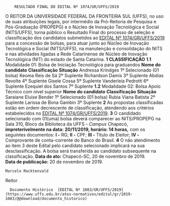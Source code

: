         RESULTADO FINAL DO EDITAL Nº 1074/GR/UFFS/2019  

 O REITOR DA UNIVERSIDADE FEDERAL DA FRONTEIRA SUL (UFFS), no uso de suas atribuições legais, por intermédio da Pró-Reitoria de Pesquisa e Pós-Graduação (PROPEPG) e o Núcleo de Inovação Tecnológica e Social (NITS/UFFS), torna público o Resultado Final do processo de seleção e classificação dos candidatos submetidos ao [EDITAL Nº 1074/GR/UFFS/2019](https://www.uffs.edu.br/atos-normativos/edital/gr/2019-1074) para a concessão de bolsas, para atuar junto ao Núcleo de Inovação Tecnológica e Social (NITS/UFFS), na manutenção e consolidação do NITS e nas atividades ligadas a Rede Catarinense de Núcleo de Inovação Tecnológica (NIT) do estado de Santa Catarina.   **1 CLASSIFICAÇÃO** **1.1**  Modalidade 01: Bolsa de Iniciação Tecnológica para graduandos     **Nome do candidato**   **Classificação**   **Situação**     Andressa Krindges   1º   Selecionado (01 bolsa)     Keoma Reis de Sá   2º   Suplente     Richardson Damis   3º   Suplente     Abdias Revolte   4º   Suplente     Gisele Cossa   5º   Suplente     Vanderleia Pedrotti   6º   Suplente     Ezequiel dos Santos   7º   Suplente     **1.2**  Modalidade 02: Bolsa Apoio Técnico com nível superior     **Nome do candidato**   **Classificação**   **Situação**     Saraiane Eluise Bender   1º   Selecionado (01 bolsa)     Rubia Viana Batista   2º   Suplente     Larissa de Bona Gambin   3º   Suplente       **2**  As propostas classificadas estão em ordem decrescente de classificação, atendendo aos critérios estabelecidos no [EDITAL Nº 1074/GR/UFFS/2019](https://www.uffs.edu.br/atos-normativos/edital/gr/2019-1074).   **3**  O candidado selecionado com 01(uma) bolsa deverá comparecer ao NITS/PROPEPG na Sala 310, Bloco da Biblioteca da UFFS - *Campus*  Chapecó, **impreterivelmente na data: 20/11/2019, horário: 14 horas,**  com os seguintes documentos: **I -**  RG; **II -**  CPF; **III -**  Título de Eleitor; **IV -**  Comprovante de conta-corrente do Banco do Brasil.   **4**  O não atendimento ao item 3 deste Edital pelo candidato selecionado implicará na sua desclassificação. A bolsa será transferida ao candidato subsequente na classificação.      **Data do ato:** Chapecó-SC, 20 de novembro de 2019.   
 **Data de publicação:**  20 de novembro de 2019. 

    Marcelo Recktenvald   
 Reitor 

      Documento Histórico  [EDITAL Nº 1083/GR/UFFS/2019](https://www.uffs.edu.br/atos-normativos/edital/gr/2019-1083/@@download/documento_historico)     
      